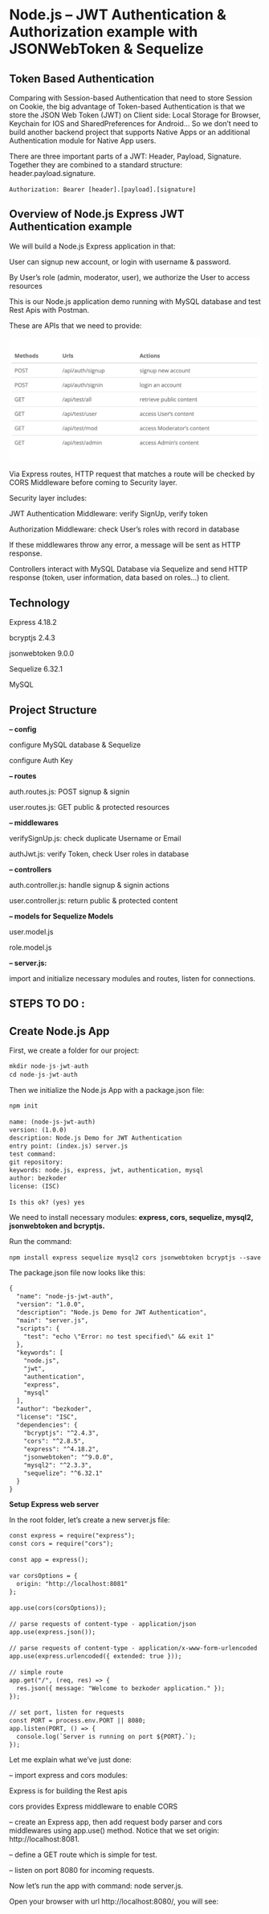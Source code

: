 # Node.js – JWT Authentication & Authorization example with JSONWebToken & Sequelize

## Token Based Authentication

Comparing with Session-based Authentication that need to store Session on Cookie, the big advantage of Token-based Authentication is that we store the JSON Web Token (JWT) on Client side: Local Storage for Browser, Keychain for IOS and SharedPreferences for Android… So we don’t need to build another backend project that supports Native Apps or an additional Authentication module for Native App users.

There are three important parts of a JWT: Header, Payload, Signature. Together they are combined to a standard structure: header.payload.signature.

`Authorization: Bearer [header].[payload].[signature]`

## Overview of Node.js Express JWT Authentication example

We will build a Node.js Express application in that:

User can signup new account, or login with username & password.

By User’s role (admin, moderator, user), we authorize the User to access resources

This is our Node.js application demo running with MySQL database and test Rest Apis with Postman.

These are APIs that we need to provide:

![image](./readme-Images/table.png)

Via Express routes, HTTP request that matches a route will be checked by CORS Middleware before coming to Security layer.

Security layer includes:

JWT Authentication Middleware: verify SignUp, verify token

Authorization Middleware: check User’s roles with record in database

If these middlewares throw any error, a message will be sent as HTTP response.

Controllers interact with MySQL Database via Sequelize and send HTTP response (token, user information, data based on roles…) to client.

## Technology

Express 4.18.2

bcryptjs 2.4.3

jsonwebtoken 9.0.0

Sequelize 6.32.1

MySQL

## Project Structure

**– config**

configure MySQL database & Sequelize

configure Auth Key

**– routes**

auth.routes.js: POST signup & signin

user.routes.js: GET public & protected resources

**– middlewares**

verifySignUp.js: check duplicate Username or Email

authJwt.js: verify Token, check User roles in database

**– controllers**

auth.controller.js: handle signup & signin actions

user.controller.js: return public & protected content

**– models for Sequelize Models**

user.model.js

role.model.js

**– server.js:**

import and initialize necessary modules and routes, listen for connections.

## STEPS TO DO :

## Create Node.js App

First, we create a folder for our project:

```Python
mkdir node-js-jwt-auth
cd node-js-jwt-auth
```

Then we initialize the Node.js App with a package.json file:

```
npm init

name: (node-js-jwt-auth)
version: (1.0.0)
description: Node.js Demo for JWT Authentication
entry point: (index.js) server.js
test command:
git repository:
keywords: node.js, express, jwt, authentication, mysql
author: bezkoder
license: (ISC)

Is this ok? (yes) yes
```

We need to install necessary modules: **express, cors, sequelize, mysql2, jsonwebtoken and bcryptjs.**

Run the command:

`npm install express sequelize mysql2 cors jsonwebtoken bcryptjs --save`

The package.json file now looks like this:

```
{
  "name": "node-js-jwt-auth",
  "version": "1.0.0",
  "description": "Node.js Demo for JWT Authentication",
  "main": "server.js",
  "scripts": {
    "test": "echo \"Error: no test specified\" && exit 1"
  },
  "keywords": [
    "node.js",
    "jwt",
    "authentication",
    "express",
    "mysql"
  ],
  "author": "bezkoder",
  "license": "ISC",
  "dependencies": {
    "bcryptjs": "^2.4.3",
    "cors": "^2.8.5",
    "express": "^4.18.2",
    "jsonwebtoken": "^9.0.0",
    "mysql2": "^2.3.3",
    "sequelize": "^6.32.1"
  }
}

```

**Setup Express web server**

In the root folder, let’s create a new server.js file:

```
const express = require("express");
const cors = require("cors");

const app = express();

var corsOptions = {
  origin: "http://localhost:8081"
};

app.use(cors(corsOptions));

// parse requests of content-type - application/json
app.use(express.json());

// parse requests of content-type - application/x-www-form-urlencoded
app.use(express.urlencoded({ extended: true }));

// simple route
app.get("/", (req, res) => {
  res.json({ message: "Welcome to bezkoder application." });
});

// set port, listen for requests
const PORT = process.env.PORT || 8080;
app.listen(PORT, () => {
  console.log(`Server is running on port ${PORT}.`);
});

```

Let me explain what we’ve just done:

– import express and cors modules:

Express is for building the Rest apis

cors provides Express middleware to enable CORS

– create an Express app, then add request body parser and cors middlewares using app.use() method. Notice that we set origin: http://localhost:8081.

– define a GET route which is simple for test.

– listen on port 8080 for incoming requests.

Now let’s run the app with command: node server.js.

Open your browser with url http://localhost:8080/, you will see:
